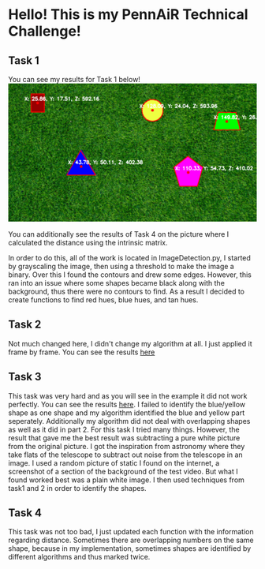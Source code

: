 # Hello! This is my PennAiR Technical Challenge!

## Task 1
You can see my results for Task 1 below!
![screenshot](PennAiRTask1.png)

You can additionally see the results of Task 4 on the picture where I calculated the distance using the intrinsic matrix.

In order to do this, all of the work is located in ImageDetection.py, I started by grayscaling the image, then using a threshold to make the image a binary. Over this I found the contours and drew some edges.
However, this ran into an issue where some shapes became black along with the background, thus there were no contours to find. As a result I decided to create functions to find red hues, blue hues, and tan hues.

## Task 2
Not much changed here, I didn't change my algorithm at all. I just applied it frame by frame. You can see the results [here](https://youtu.be/Ff8hz7aU5DQ)

## Task 3
This task was very hard and as you will see in the example it did not work perfectly. You can see the results [here](https://youtu.be/h4JRnVxo6q0). I failed to identify the blue/yellow shape as one shape and my algorithm identified the blue and yellow part seperately. Additionally my algorithm did not deal with overlapping shapes as well as it did in part 2. For this task I tried many things. However, the result that gave me the best result was subtracting a pure white picture from the original picture. I got the inspiration from astronomy where they take flats of the telescope to subtract out noise from the telescope in an image. I used a random picture of static I found on the internet, a screenshot of a section of the background of the test video. But what I found worked best was a plain white image. I then used techniques from task1 and 2 in order to identify the shapes.

## Task 4
This task was not too bad, I just updated each function with the information regarding distance. Sometimes there are overlapping numbers on the same shape, because in my implementation, sometimes shapes are identified by different algorithms and thus marked twice.
